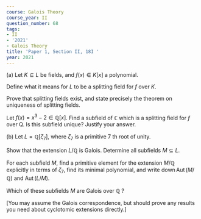 ```yaml
---
course: Galois Theory
course_year: II
question_number: 68
tags:
- II
- '2021'
- Galois Theory
title: 'Paper 1, Section II, 18I '
year: 2021
---
```




(a) Let $K \subseteq L$ be fields, and $f(x) \in K[x]$ a polynomial.

Define what it means for $L$ to be a splitting field for $f$ over $K$.

Prove that splitting fields exist, and state precisely the theorem on uniqueness of splitting fields.

Let $f(x)=x^{3}-2 \in \mathbb{Q}[x]$. Find a subfield of $\mathbb{C}$ which is a splitting field for $f$ over Q. Is this subfield unique? Justify your answer.

(b) Let $L=\mathbb{Q}\left[\zeta_{7}\right]$, where $\zeta_{7}$ is a primitive 7 th root of unity.

Show that the extension $L / \mathbb{Q}$ is Galois. Determine all subfields $M \subseteq L$.

For each subfield $M$, find a primitive element for the extension $M / \mathbb{Q}$ explicitly in terms of $\zeta_{7}$, find its minimal polynomial, and write $\operatorname{down} \operatorname{Aut}(M / \mathbb{Q})$ and $\operatorname{Aut}(L / M)$.

Which of these subfields $M$ are Galois over $\mathbb{Q}$ ?

[You may assume the Galois correspondence, but should prove any results you need about cyclotomic extensions directly.]